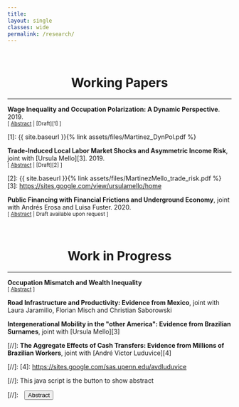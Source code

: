 ```yaml
---
title: 
layout: single
classes: wide
permalink: /research/
---
```

<br/> 


# <center> Working Papers </center>
- - -

**Wage Inequality and Occupation Polarization: A Dynamic Perspective**. 2019. <br/>
<small>[ <a href="#" onclick="visib('polariz')">Abstract</a> | [Draft][1] ] </small>

<div id="polariz" style="display: none; text-align: justify; line-height: 1.2" ><small>
In this paper, I argue that job polarization, the disappearing of middle wage occupations, can have long lasting effects in the U.S. wage structure. I suggest that, by changing the cross-cohort occupational structure, polarization can impact returns to experience and future wages. Firstly, I document that polarization has different impact across workers of different ages and education. Young workers disproportionally moved to low and high wage occupations in comparison to old workers, with significant differences between educational groups. Secondly, I document substantial heterogeneity in the level and growth of the returns to experience by occupation. Using an overlapping generations model with endogenous education and occupational choice, I show that if there exist complementarities between young and old labor, job polarization can affect the returns to experience. Quantitatively, I use the model to estimate the effect of technological and  demographic changes in the U.S. wage structure accounting for the transition dynamics. During the transition, because of cohort imbalances and occupation switching costs, inequality is higher: college premium can be almost 10% higher than in the steady state and the relative wage of the median with respect to the top occupation is 12% worse. This culminates in a clear policy recommendation: the decrease of occupation switching costs, accelerating the transition and increasing wages of vulnerable groups.
</small><br><br/></div>

[1]: {{ site.baseurl }}{% link assets/files/Martinez_DynPol.pdf %}



**Trade-Induced Local Labor Market Shocks and Asymmetric Income Risk**, joint with [Ursula Mello][3]. 2019. <br/> 
<small>[ <a href="#" onclick="visib('trade_risk')">Abstract</a> | [Draft][2] ] </small>

<div id="trade_risk" style="display: none; text-align: justify; line-height: 1.2" ><small>
This paper investigates empirically the relationship between international trade and inequality in Brazil. In particular, we inspect how exogenous supply and demand shocks affect labor income risk in different regions between 2000 and 2012. Using a longitudinal administrative data set, we find considerable regional heterogeneity in the second and higher moments of the individual income growth distribution. Then, exploiting initial regional sectorial composition, we evaluate the impact of the increase in the Brazil-China trade flows on the dispersion, asymmetry and tails of these distributions. Results indicate that Chinese imports increase the dispersion of income risk. This effect is asymmetrical, since part of the effect comes from the growth of permanent negative shocks relatively to positive ones. The welfare losses of such an increase in risk can be substantial. Through the lens of an incomplete market model, an unborn individual would be willing to forgo up to 7.62% of his consumption to not be part of this riskier labor market. 
</small><br><br/></div>

[2]: {{ site.baseurl }}{% link assets/files/MartinezMello_trade_risk.pdf %}
[3]: https://sites.google.com/view/ursulamello/home

**Public Financing with Financial Frictions and Underground Economy**, joint with Andrés Erosa and Luisa Fuster. 2020. <br/> 
<small>[ <a href="#" onclick="visib('undergraound_ff')">Abstract</a> | Draft available upon request ] </small>

<div id="undergraound_ff" style="display: none; text-align: justify; line-height: 1.2" ><small>
What are the aggregate effects of reducing informality in a financially constrained economy? How public financing interacts with policies aiming to reduce informality and increase financial development? This paper answers these questions by using a entrepreneurship model calibrated with matched employer-employee from both formal and informal sectors. The model highlights the role of informal hiring by formal firms, an empirically regularity in developing economies. Although removing informality in a financially constrained economy has pervasive effects on wages and aggregate output, eliminating informality without financial frictions increases aggregate efficiency and output. Moreover, the type of informality matters: targeting informal firms has different implications than focusing on informal workers employed in formal firms. Finally, social security and sales tax revenues increase after a financial liberalization or removing informality. However, the highest gains are achieved if both policies are implemented jointly.
</small><br><br/></div>


<br/> 

# <center> Work in Progress </center>
- - -

**Occupation Mismatch and Wealth Inequality** <br/> 
<small>[ <a href="#" onclick="visib('occ_mism')">Abstract</a> ] </small>


<div id="occ_mism" style="display: none; text-align: justify; line-height: 1.2" ><small>
In this paper, I study the relationship between occupational mismatch and wealth inequality. Using the NLSY79 combined with occupational requirements from the ONET, I show that (i) there is a negative correlation between wealth and under match but no correlation for over match; (ii) this correlation is stronger for young individuals and (iii) under matched individuals have lower future earnings. I show that this is consistent with a life-cycle model with search and on-the-job human capital accumulation. Wealth-poor workers have shorter unemployment spells and accept jobs in mismatched occupations. Nevertheless, they have lower wage growth and lower lifetime income than their wealth-rich counterparts. This implies a trade-off between consumption insurance and higher future wage. Then, I discuss the implications of an increase in age-dependent unemployment benefits.
</small><br><br/></div>

**Road Infrastructure and Productivity: Evidence from Mexico**, joint with Laura Jaramillo, Florian Misch and Christian Saborowski

**Intergenerational Mobility in the "other America": Evidence from Brazilian Surnames**, joint with [Ursula Mello][3] 

[//]: **The Aggregate Effects of Cash Transfers: Evidence from Millions of Brazilian Workers**, joint with [André Victor Luduvice][4] 

[//]: [4]: https://sites.google.com/sas.upenn.edu/avdluduvice





[//]: This java script is the button to show abstract
<script>
 function visib(id) {
  var x = document.getElementById(id);
  if (x.style.display === "block") {
    x.style.display = "none";
  } else {
    x.style.display = "block";
  }
}
</script>

[//]:&emsp;<button onclick="visib('polariz')" class="btn btn--inverse btn--small">Abstract</button>


